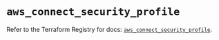 # `aws_connect_security_profile`

Refer to the Terraform Registry for docs: [`aws_connect_security_profile`](https://registry.terraform.io/providers/hashicorp/aws/5.50.0/docs/resources/connect_security_profile).
